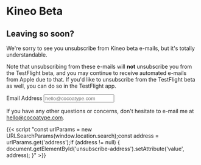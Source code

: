 ---
---

# Kineo Beta
## Leaving so soon?
We&apos;re sorry to see you unsubscribe from Kineo beta e-mails, but it&apos;s totally understandable.

Note that unsubscribing from these e-mails will <strong>not</strong> unsubscribe you from the TestFlight beta, and you may continue to receive automated e-mails from Apple due to that. If you&apos;d like to unsubscribe from the TestFlight beta as well, you can do so in the TestFlight app.

<form action="https://mail.kineo.app/unsubscribe" method="POST">
    <label for="email">Email Address</label>
    <input type="email" id="unsubscribe-address" name="address" placeholder="hello@cocoatype.com"/>
</form>
<p>If you have any other questions or concerns, don't hesitate to e-mail me at <a href="mailto:hello@cocoatype.com">hello@cocoatype.com</a>.</p>
{{< script "const urlParams = new URLSearchParams(window.location.search);const address = urlParams.get('address');if (address != null) { document.getElementById('unsubscribe-address').setAttribute('value', address); }" >}}